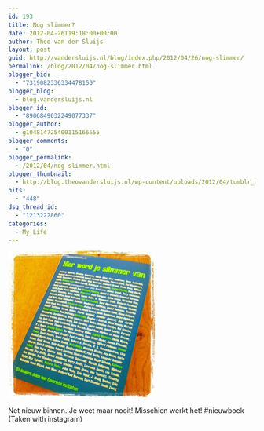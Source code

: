```yaml
---
id: 193
title: Nog slimmer?
date: 2012-04-26T19:18:00+00:00
author: Theo van der Sluijs
layout: post
guid: http://vandersluijs.nl/blog/index.php/2012/04/26/nog-slimmer/
permalink: /blog/2012/04/nog-slimmer.html
blogger_bid:
  - "7319082336334478150"
blogger_blog:
  - blog.vandersluijs.nl
blogger_id:
  - "8906849032249077337"
blogger_author:
  - g104814725400115166555
blogger_comments:
  - "0"
blogger_permalink:
  - /2012/04/nog-slimmer.html
blogger_thumbnail:
  - http://blog.theovandersluijs.nl/wp-content/uploads/2012/04/tumblr_m33hamoZWQ1rpqrb1o1_1280-300x300.jpg
hits:
  - "448"
dsq_thread_id:
  - "1213222860"
categories:
  - My Life
---
```

<div>
  <img alt="" src="/images/2012/04/tumblr_m33hamoZWQ1rpqrb1o1_1280-300x300.jpg" />
</div>

Net nieuw binnen. Je weet maar nooit! Misschien werkt het! #nieuwboek (Taken with instagram)